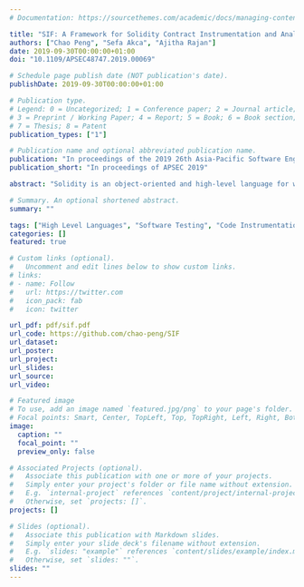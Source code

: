 ```yaml
---
# Documentation: https://sourcethemes.com/academic/docs/managing-content/

title: "SIF: A Framework for Solidity Contract Instrumentation and Analysis"
authors: ["Chao Peng", "Sefa Akca", "Ajitha Rajan"]
date: 2019-09-30T00:00:00+01:00
doi: "10.1109/APSEC48747.2019.00069"

# Schedule page publish date (NOT publication's date).
publishDate: 2019-09-30T00:00:00+01:00

# Publication type.
# Legend: 0 = Uncategorized; 1 = Conference paper; 2 = Journal article;
# 3 = Preprint / Working Paper; 4 = Report; 5 = Book; 6 = Book section;
# 7 = Thesis; 8 = Patent
publication_types: ["1"]

# Publication name and optional abbreviated publication name.
publication: "In proceedings of the 2019 26th Asia-Pacific Software Engineering Conference (APSEC)"
publication_short: "In proceedings of APSEC 2019"

abstract: "Solidity is an object-oriented and high-level language for writing smart contracts that are used to execute, verify and enforce credible transactions on permissionless blockchains. In the last few years, analysis of smart contracts has raised considerable interest and numerous techniques have been proposed to check the presence of vulnerabilities in them. Current techniques lack traceability in source code and have widely differing work flows. There is no single unifying framework for analysis, instrumentation, optimisation and code generation of Solidity contracts.\n\nIn this paper, we present SIF, a comprehensive framework for Solidity contract analysis, query, instrumentation, and code generation. SIF provides support for Solidity contract developers and testers to build source level techniques for analysis, understanding, diagnostics, optimisations and code generation. We show feasibility and applicability of the framework by building practical tools on top of it and running them on 1838 real smart contracts deployed on the Ethereum network."

# Summary. An optional shortened abstract.
summary: ""

tags: ["High Level Languages", "Software Testing", "Code Instrumentation", "Program Analysis"]
categories: []
featured: true

# Custom links (optional).
#   Uncomment and edit lines below to show custom links.
# links:
# - name: Follow
#   url: https://twitter.com
#   icon_pack: fab
#   icon: twitter

url_pdf: pdf/sif.pdf
url_code: https://github.com/chao-peng/SIF
url_dataset:
url_poster:
url_project:
url_slides:
url_source:
url_video:

# Featured image
# To use, add an image named `featured.jpg/png` to your page's folder. 
# Focal points: Smart, Center, TopLeft, Top, TopRight, Left, Right, BottomLeft, Bottom, BottomRight.
image:
  caption: ""
  focal_point: ""
  preview_only: false

# Associated Projects (optional).
#   Associate this publication with one or more of your projects.
#   Simply enter your project's folder or file name without extension.
#   E.g. `internal-project` references `content/project/internal-project/index.md`.
#   Otherwise, set `projects: []`.
projects: []

# Slides (optional).
#   Associate this publication with Markdown slides.
#   Simply enter your slide deck's filename without extension.
#   E.g. `slides: "example"` references `content/slides/example/index.md`.
#   Otherwise, set `slides: ""`.
slides: ""
---
```

